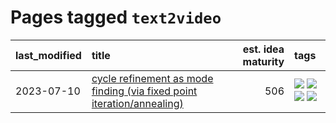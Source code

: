 # Pages tagged `text2video`

|last_modified|title|est. idea maturity|tags
|:---|:---|---:|:---|
|2023-07-10|[cycle refinement as mode finding (via fixed point iteration/annealing)](../cycle_refinement_as_modefinding.md)|506|[![](https://img.shields.io/badge/tag-experimental-77485f)](../tags/experimental.md) [![](https://img.shields.io/badge/tag-publication-29349d)](../tags/publication.md) [![](https://img.shields.io/badge/tag-text2image-82f6b0)](../tags/text2image.md) [![](https://img.shields.io/badge/tag-text2video-7a169c)](../tags/text2video.md)|